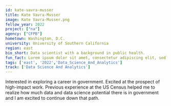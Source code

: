 ```yaml
---
id: kate-vavra-musser
title: Kate Vavra-Musser
image: Kate Vavra-Musser.png
fellow_year: 2022
project: ["na"]
agency: ["CFPB"]
hometown: Washington, D.C.
university: University of Southern California
region: east
bio_short: Data scientist with a background in public health. 
fun_fact: Lorem ipsum dolor sit amet, consectetur adipiscing elit, sed do eiusmod tempor incididunt ut labore et dolore magna aliqua. Ut quis nostrud laboris. nisi ut aliquip ex ea commodo consequat.
tags: ['east', '2022','Data_Science_And_Analytics']
track: ['Data Science And Analytics']
---
```


Interested in exploring a career in government.  Excited at the prospect of high-impact work.  Previous experience at the US Census helped me to realize how much data and data science potential there is in government and I am excited to continue down that path.
